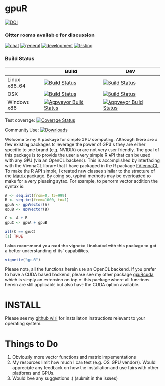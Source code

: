 # gpuR

[![DOI](https://zenodo.org/badge/DOI/10.5281/zenodo.1027597.svg)](https://doi.org/10.5281/zenodo.1027597)

### Gitter rooms available for discussion
[![chat](https://img.shields.io/badge/gitter-chat-brightgreen.svg)](https://app.gitter.im/#/room/#cdeterman_gpuR:gitter.im)
[![general](https://img.shields.io/badge/gitter-general-brightgreen.svg)]( https://app.gitter.im/#/room/#cdeterman_gpuR_general:gitter.im)
[![development](https://img.shields.io/badge/gitter-development-brightgreen.svg)](https://app.gitter.im/#/room/#cdeterman_gpuR_development:gitter.im)
[![testing](https://img.shields.io/badge/gitter-testing-brightgreen.svg)](https://app.gitter.im/#/room/#cdeterman_gpuR_Tested_GPUs:gitter.im)

### Build Status
|                 | Build           | Dev             |
|-----------------|-----------------|-----------------|
| Linux x86_64    | [![Build Status](https://travis-ci.com/cdeterman/gpuR.png?branch=master)](https://app.travis-ci.com/github/cdeterman/gpuR)      | [![Build Status](https://travis-ci.com/cdeterman/gpuR.png?branch=develop)](https://www.travis-ci.com/github/cdeterman/gpuR) |
| OSX             | [![Build Status](https://travis-ci.com/cdeterman/gpuR.png?branch=master-macosx)]( https://app.travis-ci.com/github/cdeterman/gpuR)   | [![Build Status](https://travis-ci.com/cdeterman/gpuR.png?branch=macosx)](https://app.travis-ci.com/github/cdeterman/gpuR) |
| Windows x86     | [![Appveyor Build Status](https://ci.appveyor.com/api/projects/status/github/cdeterman/gpuR?branch=master&svg=true)](https://ci.appveyor.com/project/cdeterman/gpuR)     | [![Appveyor Build Status](https://ci.appveyor.com/api/projects/status/github/cdeterman/gpuR?branch=develop&svg=true)](https://ci.appveyor.com/project/cdeterman/gpuR) |

Test coverage: [![Coverage Status](https://coveralls.io/repos/cdeterman/gpuR/badge.svg)](https://coveralls.io/github/cdeterman/gpuR)

Community Use: [![Downloads](https://cranlogs.r-pkg.org/badges/gpuR?color=brightgreen)](https://www.r-pkg.org/pkg/gpuR)

Welcome to my R package for simple GPU computing.  Although there are a few
existing packages to leverage the power of GPU's they are either specific
to one brand (e.g. NVIDIA) or are not very user friendly.  The goal of this
package is to provide the user a very simple R API that can be used with
any GPU (via an OpenCL backend).  This is accomplished by interfacing with the 
ViennaCL library that I have packaged in the R package 
[RViennaCL](https://CRAN.R-project.org/package=RViennaCL).  To make the R API simple,
I created new classes similar to the structure of the 
[Matrix](https://CRAN.R-project.org/package=Matrix)
package.  By doing so, typical methods may be overloaded to make for a very
pleasing sytax.  For example, to perform vector addition the syntax is: 

```r
A <- seq.int(from=0, to=999)
B <- seq.int(from=1000, to=1)
gpuA <- gpuVector(A)
gpuB <- gpuVector(B)

C <- A + B
gpuC <- gpuA + gpuB

all(C == gpuC)
[1] TRUE
```

I also recommend you read the vignette I included with this package to
get a better understanding of its' capabilities.

```r
vignette("gpuR")
```

Please note, all the functions herein use an OpenCL backend.  If you prefer
to have a CUDA based backend, please see my other package 
[gpuRcuda](https://github.com/gpuRcore/gpuRcuda) which is simply an extension
on top of this package where all functions herein are still applicable
but also have the CUDA option available.  

# INSTALL
Please see my [github wiki](https://github.com/cdeterman/gpuR/wiki) for
installation instructions relevant to your operating system.

# Things to Do
1. Obviously more vector functions and matrix implementations
2. My resources limit how much I can test (e.g. OS, GPU vendors).  Would
appreciate any feedback on how the installation and use fairs with other
platforms and GPUs.
2. Would love any suggestions :) (submit in the issues)
